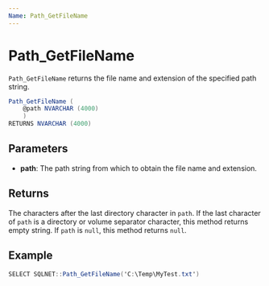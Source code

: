 ```yaml
---
Name: Path_GetFileName
---
```


# Path_GetFileName

`Path_GetFileName` returns the file name and extension of the specified path string.

```csharp
Path_GetFileName (
	@path NVARCHAR (4000)
	)
RETURNS NVARCHAR (4000)
```

## Parameters

  - **path**: The path string from which to obtain the file name and extension.

## Returns

The characters after the last directory character in `path`. If the last character of `path` is a directory or volume separator character, this method returns empty string. If `path` is `null`, this method returns `null`.

## Example

```csharp
SELECT SQLNET::Path_GetFileName('C:\Temp\MyTest.txt')
```
